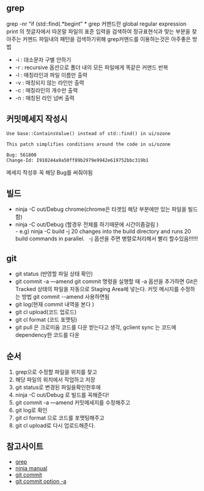 ## grep 
grep -nr “if  (std::find(.*begint” *
grep 커맨드란 global regular expression print 의 첫글자에서 따온말
파일의 표준 입력을 검색하여 정규표현식과 맞는 부분을 찾아주는 커멘드
파일내의 패턴을 검색하기위해 grep커맨드를 이용하는것은 아주좋은 방법

* -i : 대소문자 구별 안하기
* -r : recursive 옵션으로 폴더 내의 모든 파일에게 똑같은 커맨드 반복
* -l : 매칭라인과 파일 이름만 출력
* -v : 매칭되지 않는 라인만 출력
* -c : 매칭라인의 개수만 출력
* -n : 매칭된 라인 넘버 출력

## 커밋메세지 작성시
~~~
Use base::ContainsValue() instead of std::find() in ui/ozone

This patch simplifies conditions around the code in ui/ozone

Bug: 561800
Change-Id: I910244a9a50ff89b2979e9942e619752bbc319b1
~~~
메세지 작성후 꼭 해당 Bug를 써줘야됨

## 빌드
- ninja -C out/Debug chrome(chrome은 타겟임 해당 부분에만 있는 파일을 빌드함)  
- ninja -C out/Debug (할경우 전체를 하기때문에 시간이좀걸림 )  
- e.g) ninja -C build -j 20 changes into the build directory and runs 20 build commands in parallel.   
-j 옵션을 주면 병렬로처리해서 빨리 할수있음!!!!!!

## git
- git status (반영할 파일 상태 확인)
- git commit -a —amend
  git commit 명령을 실행할 때 -a 옵션을 추가하면 Git은 Tracked 상태의 파일을 자동으로 Staging Area에 넣는다.
  커밋 메시지를 수정하는 방법 git commit --amend  사용하면됨 
- git log(현재 commit 내역을 본다 )
- git cl upload(코드 업로드)
- git cl format (코드 포맷팅)
- git pull 은 크로미움 코드를 다운 받는다고 생각, gclient sync 는 코드에 dependency한 코드를 다운

## 순서
1. grep으로 수정할 파일을 위치를 찾고
2. 해당 파일의 위치에서 작업하고 저장
3. git status로 변경된 파일을확인한후에
4. ninja -C out/Debug 로 빌드를 꼭해준다! 
5. git commit -a —amend 커밋메세지를 수정해주고
6. git log로 확인
7. git cl format 으로 코드를 포맷팅해주고 
8. git cl upload로 다시 업로드해준다.

## 참고사이트
- [grep](https://macinjune.com/all-posts/mac/terminal/%EB%A7%A5-%ED%84%B0%EB%AF%B8%EB%84%90unix-grep-command%EB%A1%9C-%ED%8C%8C%EC%9D%BC-%EB%82%B4%EB%B6%80%EC%9D%98-%ED%8C%A8%ED%84%B4-%EC%B0%BE%EA%B8%B0/)
- [ninja manual](https://ninja-build.org/manual.html)
- [git commit](https://backlog.com/git-tutorial/kr/reference/log.html)
- [git commit option -a](https://git-scm.com/book/ko/v1/Git%EC%9D%98-%EA%B8%B0%EC%B4%88-%EC%88%98%EC%A0%95%ED%95%98%EA%B3%A0-%EC%A0%80%EC%9E%A5%EC%86%8C%EC%97%90-%EC%A0%80%EC%9E%A5%ED%95%98%EA%B8%B0)

